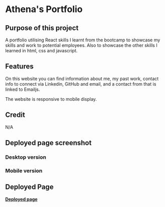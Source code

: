 # Athena's Portfolio

## Purpose of this project
A portfolio utilising React skills I learnt from the bootcamp to showcase my skills and work to potential employees. 
Also to showcase the other skills I  learned in html, css and javascript.

## Features
On this website you can find information about me, my past work, contact info to connect via Linkedin, GitHub and email, and a contact from that is linked to Emailjs.

The website is responsive to mobile display.

## Credit
N/A

## Deployed page screenshot
### Desktop version

### Mobile version

## Deployed Page
<strong> [Deployed page]( ) </strong>
